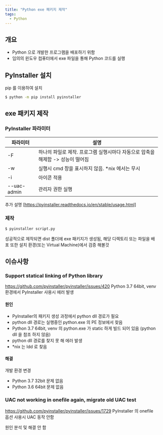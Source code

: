 ```yaml
---
title: "Python exe 패키지 제작"
tags:
  - Python
---
```


## 개요
- Python 으로 개발한 프로그램을 배포하기 위함
- 임의의 윈도우 컴퓨터에서 exe 파일을 통해 Python 코드를 실행

## PyInstaller 설치
pip 를 이용하여 설치

```bash
$ python -m pip install pyinstaller
```

## exe 패키지 제작
### PyInstaller 파라미터

| 파라미터 | 설명 |
|--|--|
|-F|하나의 파일로 제작. 프로그램 실행시마다 자동으로 압축을 해제함 -> 성능이 떨어짐|
|-w|실행시 cmd 창을 표시하지 않음. *nix 에서는 무시|
|-i|아이콘 적용|
|--uac-admin|관리자 권한 실행|
추가 설명 [https://pyinstaller.readthedocs.io/en/stable/usage.html]

### 제작

```bash
$ pyinstaller script.py
```

성공적으로 제작되면 dist 폴더에 exe 패키지가 생성됨, 해당 디렉토리 또는 파일을 배포
또한 설치 환경(또는 Virtual Machine)에서 검증 해볼것

## 이슈사항
### Support statical linking of Python library

https://github.com/pyinstaller/pyinstaller/issues/420
Python 3.7 64bit, venv 환경에서 PyInstaller 사용시 에러 발생

#### 원인

- PyInstaller의 패키지 생성 과정에서 python dll 경로가 필요
- python dll 경로는 실행중인 python.exe 의 PE 정보에서 찾음
- Python 3.7 64bit, venv 의 python.exe 가 static 하게 빌드 되어 있음 (python dll 을 참조 하지 않음)
- python dll 경로를 찾지 못 해 에러 발생
- *nix 는 ldd 로 찾음

#### 해결
개발 환경 변경
- Python 3.7 32bit 문제 없음
- Python 3.6 64bit 문제 없음

### UAC not working in onefile again, migrate old UAC test
https://github.com/pyinstaller/pyinstaller/issues/1729
PyInstaller 의 onefile 옵션 사용시 UAC 동작 안함

원인 분석 및 해결 안 함
